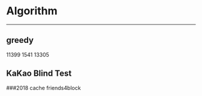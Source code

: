 # Algorithm
-------------------------------

## greedy
11399 1541 13305

## KaKao Blind Test
###2018
cache friends4block
